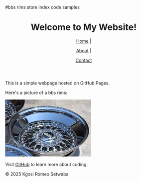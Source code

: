 #bbs rims store
index code samples
<!DOCTYPE html>

<html lang="en">

<head>

<meta charset="UTF-8">

<meta name="viewport" content="width=device-width, initial-scale=1.0">

<title>My First GitHub Page</title>

</head>

<body>

<header>

<h1>Welcome to My Website!</h1><nav>
<nav>

<a href="index.html">Home</a> |

<a href="about.html">About</a> |

<a href="contact.html">Contact</a>
</nav>

</header>


<main>

<p>This is a simple webpage hosted on GitHub Pages.</p>

<p>Here's a picture of a bbs rims:</p>

<img src="download.jpeg" alt="bbs rims">


<p>Visit <a href="https://github.com">GitHub</a> to learn more about coding.</p>

</main>


<footer>

<p>&copy; 2025 Kgosi Romeo Setwaba</p>

</footer>

</body>

</html>
